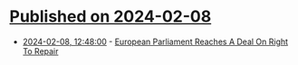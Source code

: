 # [Published on 2024-02-08](index.md)

* [2024-02-08, 12:48:00](https://soylentnews.org/politics/article.pl?sid=24/02/07/0157241&from=rss) - [European Parliament Reaches A Deal On Right To Repair](https://soylentnews.org/politics/article.pl?sid=24/02/07/0157241&from=rss)
